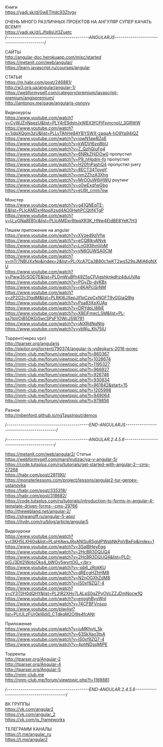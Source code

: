Книги</br>
https://yadi.sk/d/GwETHdc93Ztvgy</br>

ОЧЕНЬ МНОГО РАЗЛИЧНЫХ ПРОЕКТОВ НА АНГУЛЯР СУПЕР КАЧАТЬ ВСЕМ!!!</br>
https://yadi.sk/d/LJfq8sUt3Zuetc</br>
/*------------------------------------------ANGULARJS------------------------------------------*/

САЙТЫ</br>
http://angular-doc.herokuapp.com/misc/started</br>
https://metanit.com/web/angular/</br>
https://learn.javascript.ru/courses/angular</br>

СТАТЬИ</br>
https://m.habr.com/post/246881/</br>
http://w3.org.ua/angular/angular-1/</br>
https://webformyself.com/category/premium/javascript-premium/angjspremium/</br>
http://iantonov.me/page/angularjs-osnovy</br>

Видеокурсы</br>
https://www.youtube.com/watch?v=CyWJZnNpezU&list=PLY4rE9dstrJxWEX3fCPjFpmcnoU_3GRWW</br>
https://www.youtube.com/watch?v=1jdqXQgm3zU&list=PLLvTAhHe8AYBYSWX-zaquA-hO9Ya94iQZ</br>
https://www.youtube.com/watch?v=iowN1awBZpE</br>
https://www.youtube.com/watch?v=kWDVt6zpBbU</br>
https://www.youtube.com/watch?v=Z_QzhQjuFq4</br>
https://www.youtube.com/watch?v=6NRkZHjDOw0 пропустил</br>
https://www.youtube.com/watch?v=P9_nHpdm-fo пропустил</br>
https://www.youtube.com/watch?v=H20fnPashQ4 пропустил juery</br>
https://www.youtube.com/watch?v=8ECT34TpypY</br>
https://www.youtube.com/watch?v=nm2ZhzA3Xhg</br>
https://www.youtube.com/watch?v=MrOOuW6jHWU роутинг</br>
https://www.youtube.com/watch?v=o0wExqfwGbg</br>
https://www.youtube.com/watch?v=eU9t_cmm7qw</br>


Монстер</br>
https://www.youtube.com/watch?v=g41QNEqTE-E&list=PLIcAMDxr6tpqXzsd4AO0HehPCQtIf4TgP</br>
https://www.youtube.com/watch?v=U_vGNa8EB1c&list=PLIcAMDxr6tpqXR3K_HNw4EIdBE8YeK7H3</br>

Пишем приложение на angular</br>
https://www.youtube.com/watch?v=XVzed9zlVfw</br>
https://www.youtube.com/watch?v=eCQ8IkvANvk</br>
https://www.youtube.com/watch?v=LnG93lhmVoM</br>
https://www.youtube.com/watch?v=vN6GUWSA0CM</br>
https://www.youtube.com/watch?v=mTr7NBUXxNo&index=2&list=PLrXcA7Ca3B80c1wKT2ws529sJMiA6gNXU</br>
https://www.youtube.com/watch?v=Pww35rSOD7E&list=PLDmWuBfh49Z5sCPJjgshknkdhz4duUVAp</br>
https://www.youtube.com/watch?v=PGyZb-dvKBs</br>
https://www.youtube.com/watch?v=r4KAPcjSrNM</br>
https://www.youtube.com/watch?v=zP2O2c31gdM&list=PLRKl6JXepJlI1qCzpCxNOFT9vGGiaQ9lg</br>
https://www.youtube.com/watch?v=Psa83XpXUAs</br>
https://www.youtube.com/watch?v=DRYdpLI88jE</br>
https://www.youtube.com/watch?v=X8EiFmecLSM&list=PL-ss7IpVOiB5DKGi5wcSPsF1OWcJSW791</br>
https://www.youtube.com/watch?v=jAlXRdNqNtg</br>
https://www.youtube.com/watch?v=ybWu_Kh75IU</br>

Торрент(через vpn)</br>
http://tparser.org/angularjs</br>
http://pipitor.org/torrent/790374/angular-js-videokurs-2016-pcrec</br>
http://nnm-club.me/forum/viewtopic.php?t=860367</br>
http://nnm-club.me/forum/viewtopic.php?t=1028674</br>
http://nnm-club.me/forum/viewtopic.php?t=1195327</br>
http://nnm-club.me/forum/viewtopic.php?t=966927</br>
http://nnm-club.me/forum/viewtopic.php?t=926746</br>
http://nnm-club.me/forum/viewtopic.php?t=930634</br>
http://nnm-club.me/forum/viewtopic.php?t=861842&start=15</br>
http://nnm-club.me/forum/viewtopic.php?t=1205998</br>
http://nnm-club.me/forum/viewtopic.php?t=949064</br>
http://nnm-club.me/forum/viewtopic.php?t=979856</br>

Разное</br>
http://mbenford.github.io/ngTagsInput/demos</br>

/*------------------------------------------END-ANGULARJS------------------------------------------*/

/*------------------------------------------ANGULAR.2.4.5.6------------------------------------------*/

https://metanit.com/web/angular2/
Статьи</br>
https://webformyself.com/marshrutizaciya-v-angular-5/</br>
https://code.tutsplus.com/ru/tutorials/get-started-with-angular-2--cms-27268</br>
https://habr.com/post/281190/</br>
https://monsterlessons.com/project/lessons/angular2-tur-geroev-ustanovka</br>
https://habr.com/post/335318/</br>
https://habr.com/post/318682/</br>
https://code.tutsplus.com/ru/tutorials/introduction-to-forms-in-angular-4-template-driven-forms--cms-29766</br>
http://thewebland.net/angular-2/</br>
https://shwanoff.ru/angular-5-app/</br>
https://itvdn.com/ru/blog/article/angular5</br>

Видеоуроки</br>
https://www.youtube.com/watch?v=t3KH5LXHi0s&list=PLqHlAwsJRxANlSuRSgldPWsbNkPqVBeFp&index=1</br>
https://www.youtube.com/watch?v=3SaIBHeyEgg</br>
https://www.youtube.com/watch?v=2HcBR3DQUQ4</br>
https://www.youtube.com/watch?v=2HcBR3DQUQ4&list=PLD-piGJ3Dtl2WotoOks4_bWOv5wvrtOG_</br>
https://www.youtube.com/watch?v=-pb6_zRokKU</br>
https://www.youtube.com/watch?v=dREcgHZhHM8</br>
https://www.youtube.com/watch?v=N2nOGXhZdM8</br>
https://www.youtube.com/watch?v=IS0xf8ZQ7-4</br>
https://www.youtube.com/watch?v=cY3T0H0dQHY&list=PL2IR2XHv7LALpS0qZPyOVcZZJDmNocw1Q</br>
https://www.youtube.com/watch?v=enoghByyWnI</br>
https://www.youtube.com/watch?v=74CFBFVnsoo</br>
https://www.youtube.com/playlist?list=PLtULzFUr0kI6dj0_CTdkqM2OI9s4fcANt</br>

Приложение</br>
https://www.youtube.com/watch?v=iuMKhvtj_5k</br>
https://www.youtube.com/watch?v=63SkXao3tsA</br>
https://www.youtube.com/watch?v=IS0xf8ZQ7-4</br>
https://www.youtube.com/watch?v=4phNDspMIPE</br>

Торренты</br>
http://tparser.org/Angular-2</br>
http://tparser.org/Angular-4</br>
http://tparser.org/Angular-5</br>
http://nnm-club.me</br>
http://nnm-club.me/forum/viewtopic.php?t=1169881</br>

/*------------------------------------------END-ANGULAR.2.4.5.6------------------------------------------*/

ВК ГРУППЫ</br>
https://vk.com/angular2</br>
https://vk.com/angular_2</br>
https://vk.com/js_frameworks</br>

ТЕЛЕГРАММ КАНАЛЫ</br>
https://t.me/angular_ru</br>
https://t.me/angular2</br>
